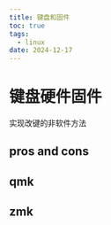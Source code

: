 ```yaml
---
title: 键盘和固件
toc: true
tags:
  - linux
date: 2024-12-17
---
```

# 键盘硬件固件
实现改键的非软件方法
## pros and cons

## qmk

## zmk
